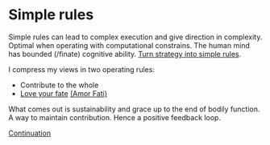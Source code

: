 # Simple rules
Simple rules can lead to complex execution and give direction in complexity. Optimal when operating with computational constrains. The human mind has bounded (/finate) cognitive ability. [Turn strategy into simple rules](https://hbr.org/2001/01/strategy-as-simple-rules).

I compress my views in two operating rules:
* Contribute to the whole
* [Love your fate](https://en.wikipedia.org/wiki/Stoicism) [(Amor Fati)](https://nl.wikipedia.org/wiki/Amor_fati)

What comes out is sustainability and grace up to the end of bodily function. A way to maintain contribution. Hence a positive feedback loop.

[Continuation](/continuation)